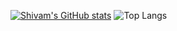 [![Shivam's GitHub stats](https://github-readme-stats.vercel.app/api?username=0shivam0&?count_private=true&theme=algolia&show_icons=true&include_all_commits=yes)](https://github.com/anuraghazra/github-readme-stats)
![Top Langs](https://github-readme-stats.vercel.app/api/top-langs/?username=0shivam0&theme=algolia&layout=compact)
